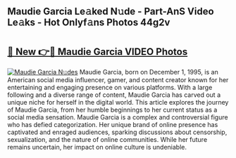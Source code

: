 ## Maudie Garcia Le𝚊ked N𝚞de - Part-AnS Video Le𝚊ks - Hot Onlyf𝚊ns Photos 44g2v

# <h2><a href="http://ab55457.deff.icu/?id=Maudie+Garcia">🔗 New 👉🔴 Maudie Garcia VIDEO Photos</a></h2>

[![Maudie Garcia N𝚞des](https://i.imgur.com/rIISA9y.gif)](http://ab55457.deff.icu/?id=Maudie+Garcia)
Maudie Garcia, born on December 1, 1995, is an American social media influencer, gamer, and content creator known for her entertaining and engaging presence on various platforms. With a large following and a diverse range of content, Maudie Garcia has carved out a unique niche for herself in the digital world. This article explores the journey of Maudie Garcia, from her humble beginnings to her current status as a social media sensation. Maudie Garcia is a complex and controversial figure who has defied categorization. Her unique brand of online presence has captivated and enraged audiences, sparking discussions about censorship, sexualization, and the nature of online communities. While her future remains uncertain, her impact on online culture is undeniable.
